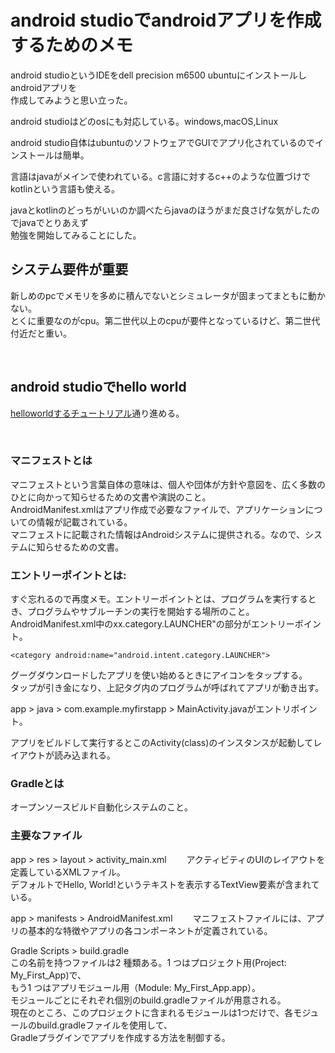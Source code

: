 # android studioでandroidアプリを作成するためのメモ

android studioというIDEをdell precision m6500 ubuntuにインストールしandroidアプリを  
作成してみようと思い立った。

android studioはどのosにも対応している。windows,macOS,Linux

android studio自体はubuntuのソフトウェアでGUIでアプリ化されているのでインストールは簡単。

言語はjavaがメインで使われている。c言語に対するc++のような位置づけでkotlinという言語も使える。

javaとkotlinのどっちがいいのか調べたらjavaのほうがまだ良さげな気がしたのでjavaでとりあえず  
勉強を開始してみることにした。

## システム要件が重要

新しめのpcでメモリを多めに積んでないとシミュレータが固まってまともに動かない。  
とくに重要なのがcpu。第二世代以上のcpuが要件となっているけど、第二世代付近だと重い。

<br />

## android studioでhello world

[helloworldするチュートリアル](https://developer.android.com/training/basics/firstapp/creating-project?hl=ja)通り進める。

<br />

### マニフェストとは  

マニフェストという言葉自体の意味は、個人や団体が方針や意図を、広く多数のひとに向かって知らせるための文書や演説のこと。  
AndroidManifest.xmlはアプリ作成で必要なファイルで、アプリケーションについての情報が記載されている。  
マニフェストに記載された情報はAndroidシステムに提供される。なので、システムに知らせるための文書。

### エントリーポイントとは:

すぐ忘れるので再度メモ。エントリーポイントとは、プログラムを実行するとき、プログラムやサブルーチンの実行を開始する場所のこと。  
AndroidManifest.xml中のxx.category.LAUNCHER"の部分がエントリーポイント。

```
<category android:name="android.intent.category.LAUNCHER">
```

グーグダウンロードしたアプリを使い始めるときにアイコンをタップする。  
タップが引き金になり、上記タグ内のプログラムが呼ばれてアプリが動き出す。  

app > java > com.example.myfirstapp > MainActivity.javaがエントリポイント。

アプリをビルドして実行するとこのActivity(class)のインスタンスが起動してレイアウトが読み込まれる。

### Gradleとは

オープンソースビルド自動化システムのこと。

### 主要なファイル

app > res > layout > activity_main.xml　　
アクティビティのUIのレイアウトを定義しているXMLファイル。  
デフォルトでHello, World!というテキストを表示するTextView要素が含まれている。

app > manifests > AndroidManifest.xml　　
マニフェストファイルには、アプリの基本的な特徴やアプリの各コンポーネントが定義されている。

Gradle Scripts > build.gradle  
この名前を持つファイルは2 種類ある。1 つはプロジェクト用(Project: My_First_App)で、  
もう1 つはアプリモジュール用（Module: My_First_App.app）。  
モジュールごとにそれぞれ個別のbuild.gradleファイルが用意される。  
現在のところ、このプロジェクトに含まれるモジュールは1つだけで、各モジュールのbuild.gradleファイルを使用して、  
Gradleプラグインでアプリを作成する方法を制御する。

